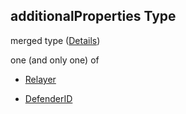 ## additionalProperties Type

merged type ([Details](resources-properties-relayers-additionalproperties.md))

one (and only one) of

*   [Relayer](definitions-definitions-relayer.md "check type definition")

*   [DefenderID](definitions-definitions-defenderid.md "check type definition")
